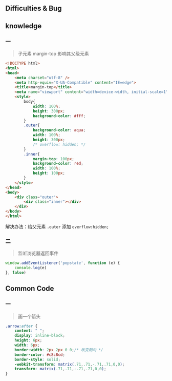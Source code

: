## Difficulties & Bug

## knowledge

### 一

> 子元素 margin-top 影响其父级元素

```html
<!DOCTYPE html>
<html>
<head>
    <meta charset="utf-8" />
    <meta http-equiv="X-UA-Compatible" content="IE=edge">
    <title>margin-top</title>
    <meta name="viewport" content="width=device-width, initial-scale=1">
    <style>
        body{
            width: 100%;
            height: 300px;
            background-color: #fff; 
        }
        .outer{
            background-color: aqua;
            width: 100%;
            height: 300px;
            /* overflow: hidden; */
        }
        .inner{
            margin-top: 100px;
            background-color: red;
            width: 100%;
            height: 100px;
        }
    </style>
</head>
<body>
    <div class="outer">
        <div class="inner"></div>
    </div>
</body>
</html>
```
解决办法：给父元素 `.outer` 添加 `overflow:hidden;`

### 二

> 监听浏览器返回事件

```js
window.addEventListener('popstate', function (e) {
	console.log(e)
}, false)
```
## Common Code

### 一 

> 画一个箭头

```css
.arrow:after {
    content: " ";
    display: inline-block;
    height: 6px;
    width: 6px;
    border-width: 2px 2px 0 0;/* 改变朝向 */
    border-color: #c8c8cd;
    border-style: solid;
    -webkit-transform: matrix(.71,.71,-.71,.71,0,0);
    transform: matrix(.71,.71,-.71,.71,0,0);
}
```